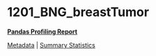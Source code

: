 # 1201_BNG_breastTumor

[**Pandas Profiling Report**](https://epistasislab.github.io/penn-ml-benchmarks/profile/1201_BNG_breastTumor.html)

[Metadata](metadata.yaml) | [Summary Statistics](summary_stats.csv)

